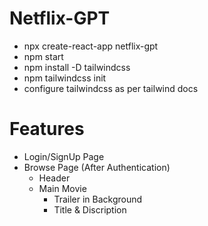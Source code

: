# Netflix-GPT

- npx create-react-app netflix-gpt
- npm start
- npm install -D tailwindcss
- npm tailwindcss init
- configure tailwindcss as per tailwind docs



# Features

- Login/SignUp Page
- Browse Page (After Authentication)
    - Header
    - Main Movie
        - Trailer in Background
        - Title & Discription
